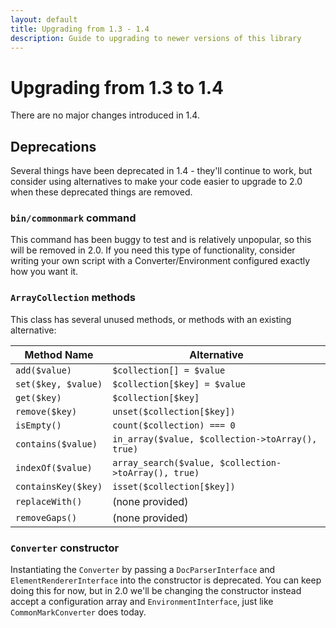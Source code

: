 ```yaml
---
layout: default
title: Upgrading from 1.3 - 1.4
description: Guide to upgrading to newer versions of this library
---
```


# Upgrading from 1.3 to 1.4

There are no major changes introduced in 1.4.

## Deprecations

Several things have been deprecated in 1.4 - they'll continue to work, but consider using alternatives to make your code easier to upgrade to 2.0 when these deprecated things are removed.

### `bin/commonmark` command

This command has been buggy to test and is relatively unpopular, so this will be removed in 2.0. If you need this type of functionality, consider writing your own script with a Converter/Environment configured exactly how you want it.

### `ArrayCollection` methods

This class has several unused methods, or methods with an existing alternative:

| Method Name         | Alternative                                          |
| ------------------- | ---------------------------------------------------- |
| `add($value)`       | `$collection[] = $value`                             |
| `set($key, $value)` | `$collection[$key] = $value`                         |
| `get($key)`         | `$collection[$key]`                                  |
| `remove($key)`      | `unset($collection[$key])`                           |
| `isEmpty()`         | `count($collection) === 0`                           |
| `contains($value)`  | `in_array($value, $collection->toArray(), true)`     |
| `indexOf($value)`   | `array_search($value, $collection->toArray(), true)` |
| `containsKey($key)` | `isset($collection[$key])`                           |
| `replaceWith()`     | (none provided)                                      |
| `removeGaps()`      | (none provided)                                      |

### `Converter` constructor

Instantiating the `Converter` by passing a `DocParserInterface` and `ElementRendererInterface` into the constructor is deprecated. You can keep doing this for now, but in 2.0 we'll be changing the constructor instead accept a configuration array and `EnvironmentInterface`, just like `CommonMarkConverter` does today.
